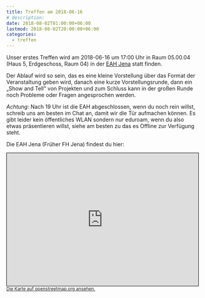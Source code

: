 ```yaml
---
title: Treffen am 2018-06-16
# description:
date: 2018-08-02T01:00:00+06:00
lastmod: 2018-08-02T20:00:00+06:00
categories:
  - treffen
---
```


Unser erstes Treffen wird am 2018-06-16 um 17:00 Uhr in Raum 05.00.04 (Haus 5, Erdgeschoss, Raum 04) in der [EAH Jena](https://www.eah-jena.de/de-de) statt finden.

Der Ablauf wird so sein, das es eine kleine Vorstellung über das Format der Veranstaltung geben wird, danach eine kurze Vorstellungsrunde, dann ein „Show and Tell“ von Projekten und zum Schluss kann in der großen Runde noch Probleme oder Fragen angesprochen werden.

*Achtung*: Nach 19 Uhr ist die EAH abgeschlossen, wenn du noch rein willst, schreib uns am besten im Chat an, damit wir die Tür aufmachen können. Es gibt leider kein öffentliches WLAN sondern nur eduroam, wenn du also etwas präsentieren willst, siehe am besten zu das es Offline zur Verfügung steht.

Die EAH Jena (Früher FH Jena) findest du hier:

<iframe width="100%" height="350" frameborder="0" scrolling="no" marginheight="0" marginwidth="0" src="https://www.openstreetmap.org/export/embed.html?bbox=11.568029522895815%2C50.91812189612081%2C11.571932137012483%2C50.91966232233306&amp;layer=mapnik&amp;marker=50.91889296106035%2C11.569982171058655" style="border: 1px solid black"></iframe><br/><small><a href="https://www.openstreetmap.org/?mlat=50.91889&amp;mlon=11.56998#map=19/50.91889/11.56998">Die Karte auf openstreetmap.org ansehen.</a></small>
